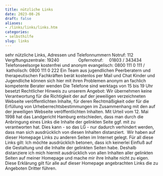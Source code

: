 ```yaml
---
title: nützliche Links
date: 2023-08-26
draft: false
aliases:
- /links/links/links.htm
categories:
- selbsthilfe
slug: links
---
```

sehr nützliche Links, Adressen und Telefonnummern
Notruf: 112 Vergiftungszentrale:
19240               
Opfernotruf:     01803 / 343434
Telefonseelsorge kostenfrei und anonym
evangelisch: 0800
111 0 111 /  katholisch: 0800 111 0
222
Ein Team aus jugendlichen Peerberatern und therapeutischen
Fachkräften berät kostenlos per Mail und Chat
Kinder und Jugendliche können sich hier mit ihren Problemen
anonym an fachlich kompetente Berater wenden
Die Telefone sind werktags von 15 bis 19 Uhr besetzt
Rechtlicher
Hinweis zu unserem Angebot: Wir übernehmen keine Verantwortung für die Richtigkeit der auf der jeweiligen
verzeichneten Webseite veröffentlichten Inhalte, für deren Rechtmäßigkeit
oder für die Erfüllung von Urheberrechtsbestimmungen im Zusammenhang mit den
auf der jeweiligen Webseite veröffentlichten Inhalten. Mit Urteil vom 12. Mai 1998 hat das Landgericht Hamburg entschieden, dass man
durch die Anbringung eines Links die Inhalte der gelinkten Seite ggf. mit zu
verantworten hat. Dies kann - so das LG - nur dadurch verhindert werden, dass
man sich ausdrücklich von diesen Inhalten distanziert.  Wir haben auf
dieser Homepage Links zu anderen Seiten im Internet gelegt. Für all diese Links
gilt: Ich möchte ausdrücklich betonen, dass ich keinerlei Einfluß auf die
Gestaltung und die Inhalte der gelinkten Seiten habe. Deshalb distanziere ich
mich hiermit ausdrücklich von allen Inhalten aller gelinkten Seiten auf meiner
Homepage und mache mir ihre Inhalte nicht zu eigen. Diese Erklärung gilt für
alle auf dieser Homepage angebrachten Links die zu Angeboten Dritter führen.

